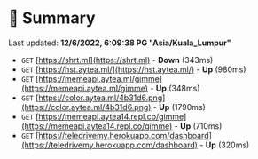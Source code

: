 # 📖 Summary
Last updated: **12/6/2022, 6:09:38 PG "Asia/Kuala_Lumpur"**

- `GET` [https://shrt.ml](https://shrt.ml) - **Down** (343ms)
- `GET` [https://hst.aytea.ml/](https://hst.aytea.ml/) - **Up** (980ms)
- `GET` [https://memeapi.aytea.ml/gimme](https://memeapi.aytea.ml/gimme) - **Up** (348ms)
- `GET` [https://color.aytea.ml/4b31d6.png](https://color.aytea.ml/4b31d6.png) - **Up** (1790ms)
- `GET` [https://memeapi.aytea14.repl.co/gimme](https://memeapi.aytea14.repl.co/gimme) - **Up** (710ms)
- `GET` [https://teledrivemy.herokuapp.com/dashboard](https://teledrivemy.herokuapp.com/dashboard) - **Up** (320ms)
